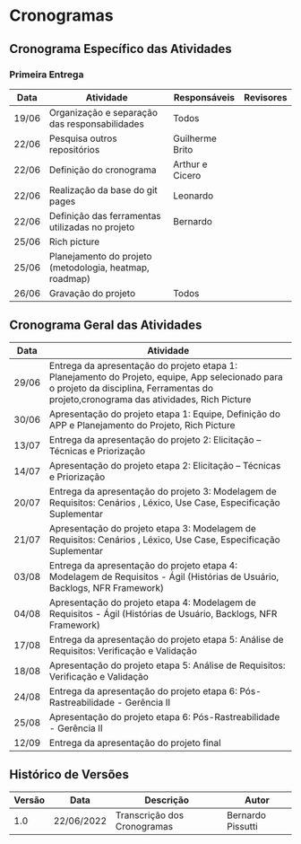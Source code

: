 # Cronogramas
## Cronograma Específico das Atividades
### Primeira Entrega
| Data  | Atividade                                       | Responsáveis                                            | Revisores |
|-------|-------------------------------------------------|---------------------------------------------------------|-----------|
| 19/06 | Organização e separação das responsabilidades   | Todos                                                   |           |
| 22/06 | Pesquisa outros repositórios                    | Guilherme Brito                                         |           |
| 22/06 | Definição do cronograma                         | Arthur e Cicero                                         |           |
| 22/06 | Realização da base do git pages                 | Leonardo                                                |           |
| 22/06 | Definição das ferramentas utilizadas no projeto | Bernardo                                                |           |
| 25/06 |                   Rich picture                              |                                                         |           |
| 25/06 |                 Planejamento do projeto (metodologia, heatmap, roadmap)                                |  |           |
| 26/06 | Gravação do projeto                                            | Todos                                                   |           |

## Cronograma Geral das Atividades 
| Data  | Atividade                                       |
|-------|-------------------------------------------------|
| 29/06 |    Entrega da apresentação do projeto etapa 1: Planejamento do Projeto, equipe, App selecionado para o projeto da disciplina, Ferramentas do projeto,cronograma das atividades, Rich Picture                                             |
|   30/06    |      Apresentação do projeto etapa 1: Equipe, Definição do APP e Planejamento do Projeto, Rich Picture                                           |
|   13/07    |        Entrega da apresentação do projeto 2: Elicitação – Técnicas e Priorização                                         |
|   14/07   |               Apresentação do projeto etapa 2: Elicitação – Técnicas e Priorização                                  |
|   20/07    |                 Entrega da apresentação do projeto 3: Modelagem de Requisitos: Cenários , Léxico, Use Case, Especificação Suplementar                                |
|   21/07    |                  Apresentação do projeto etapa 3: Modelagem de Requisitos: Cenários , Léxico, Use Case, Especificação Suplementar                               |
|     03/08       |              Entrega da apresentação do projeto etapa 4: Modelagem de Requisitos - Ágil (Histórias de Usuário, Backlogs, NFR Framework)                                   |
|       04/08          |              Apresentação do projeto etapa 4: Modelagem de Requisitos - Ágil (Histórias de Usuário, Backlogs, NFR Framework)                                   |
|        17/08         |             Entrega da apresentação do projeto etapa 5: Análise de Requisitos: Verificação e Validação                                    |
|         18/08        |           Apresentação do projeto etapa 5: Análise de Requisitos: Verificação e Validação                                       |
|          24/08       |                  Entrega da apresentação do projeto etapa 6: Pós-Rastreabilidade - Gerência II                                |
|            25/08          |             Apresentação do projeto etapa 6: Pós-Rastreabilidade - Gerência II                                    |
|         12/09             |             Entrega da apresentação do projeto final                                    |
## Histórico de Versões
| Versão | Data       | Descrição                   | Autor             |
|--------|------------|-----------------------------|-------------------|
| 1.0    | 22/06/2022 | Transcrição dos Cronogramas | Bernardo Pissutti |